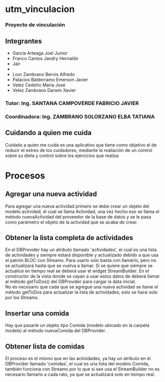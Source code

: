 # utm_vinculacion

### Proyecto de vinculación

## Integrantes
- Garcia Arteaga Joel Junior
- Franco Cantos Jandry Hernaldo
- Jair
- 
- Loor Zambrano Bernis Alfredo
- Palacios Balderramo Emerson Javier
- Velez Cedeño Maria José
- Velez Zambrano Darwin Xavier


### Tutor: Ing. SANTANA CAMPOVERDE FABRICIO JAVIER
### Coordinadora: Ing. ZAMBRANO SOLORZANO ELBA TATIANA

## Cuidando a quien me cuida

Cuidado a quien me cuida es una aplicativo que tiene como objetivo el de reducir el estres de los cuidadores, mediante la realiación de un control sobre su dieta y control sobre los ejercicios que realiza

# Procesos  
## Agregar una nueva actividad  
Para agregar una nueva actividad primero se debe crear un objeto del modelo actividad, el cual se llama Actividad, una vez hecho eso se llama el método nuevaActividad del proveedor de la base de datos y se le pasa como parámetro el objeto de la actividad que se acaba de crear.  
## Obtener la lista completa de actividades  
En el DBProvider hay un atributo llamado 'actividades', el cual es una lista de actividades y siempre estará disponible y actualizado debido a que usa el patrón BLOC con Streams. Para usarlo solo basta con llamárlo, pero no se actualizará hasta que se vuelva a llamar. Si se quiere que siémpre se actualice en tiempo real se deberá usar el widget StreamBuilder. 
En el constructor de la vista donde se vayan a usar estos datos de deberá llamar al método getToDos() del DBProvider para cargar la data inicial.  
No es necesario que cada que se agregue una nueva actividad se llame el método getToDos para actualizar la lista de actividades, esto se hace solo por los Streams. 
## Insertar una comida  
Hay que pasarle un objeto tipo Comida (modelo ubicado en la carpeta models) al método nuevaComida del DBProvider.  
## Obtener lista de comidas  
El proceso es el mismo que en las actividades, ya hay un atributo en el DBProvider llamado 'comidas', el cual es una lista del modelo Comida, también funciona con Streams por lo que si see usa el StreamBuilder no es necesario llamarlo a cada rato, ya que se actualizará solo en tiempo real. 

